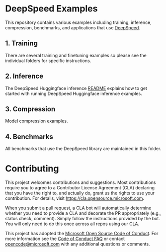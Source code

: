 # DeepSpeed Examples
This repository contains various examples including training, inference, compression, benchmarks, and applications that use [DeepSpeed](https://github.com/microsoft/DeepSpeed).

## 1. Training
There are several training and finetuning examples so please see the individual folders for specific instructions.

## 2. Inference
The DeepSpeed Huggingface inference [README](./inference/huggingface/README.md) explains how to get started with running DeepSpeed Huggingface inference examples.

## 3. Compression
Model compression examples.

## 4. Benchmarks
All benchmarks that use the DeepSpeed library are maintained in this folder.


# Contributing

This project welcomes contributions and suggestions.  Most contributions require you to agree to a
Contributor License Agreement (CLA) declaring that you have the right to, and actually do, grant us
the rights to use your contribution. For details, visit https://cla.opensource.microsoft.com.

When you submit a pull request, a CLA bot will automatically determine whether you need to provide
a CLA and decorate the PR appropriately (e.g., status check, comment). Simply follow the instructions
provided by the bot. You will only need to do this once across all repos using our CLA.

This project has adopted the [Microsoft Open Source Code of Conduct](https://opensource.microsoft.com/codeofconduct/).
For more information see the [Code of Conduct FAQ](https://opensource.microsoft.com/codeofconduct/faq/) or
contact [opencode@microsoft.com](mailto:opencode@microsoft.com) with any additional questions or comments.
